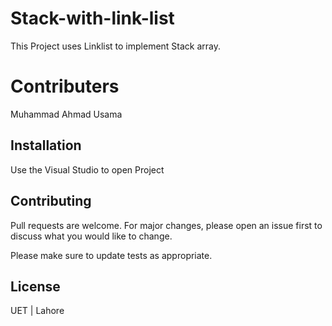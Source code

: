 # Stack-with-link-list
This Project uses Linklist to implement Stack array.

# Contributers
Muhammad Ahmad Usama

## Installation
Use the Visual Studio to open Project

## Contributing
Pull requests are welcome. For major changes, please open an issue first to discuss what you would like to change.

Please make sure to update tests as appropriate.

## License
UET | Lahore
